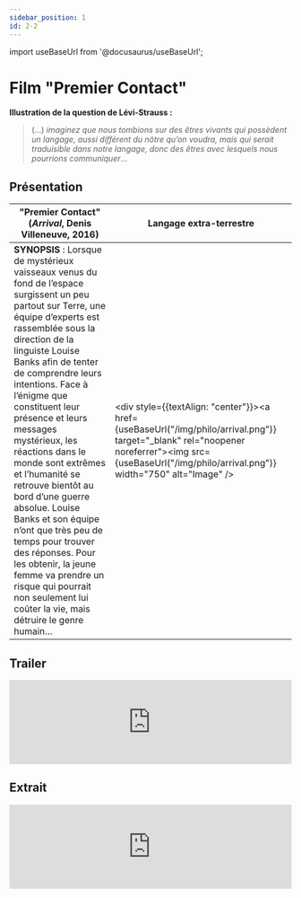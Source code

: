 ```yaml
---
sidebar_position: 1
id: 2-2
---
```

import useBaseUrl from '@docusaurus/useBaseUrl';

# Film "Premier Contact"

**Illustration de la question de Lévi-Strauss :** 

> (...) *imaginez que nous tombions sur des êtres vivants qui possèdent un langage, aussi différent du nôtre qu’on voudra, mais qui serait traduisible dans notre langage, donc des êtres avec lesquels nous pourrions communiquer*...

## Présentation

| **"Premier Contact" (*Arrival*, Denis Villeneuve, 2016)** | Langage extra-terrestre |
|---|---|
  |  **SYNOPSIS** : Lorsque de mystérieux vaisseaux venus du fond de l’espace surgissent un peu partout sur Terre, une équipe d’experts est rassemblée sous la direction de la linguiste Louise Banks afin de tenter de comprendre leurs intentions. Face à l’énigme que constituent leur présence et leurs messages mystérieux, les réactions dans le monde sont extrêmes et l’humanité se retrouve bientôt au bord d’une guerre absolue. Louise Banks et son équipe n’ont que très peu de temps pour trouver des réponses. Pour les obtenir, la jeune femme va prendre un risque qui pourrait non seulement lui coûter la vie, mais détruire le genre humain… | <div style={{textAlign: "center"}}><a href={useBaseUrl("/img/philo/arrival.png")} target="_blank" rel="noopener noreferrer"><img src={useBaseUrl("/img/philo/arrival.png")} width="750" alt="Image" /></a></div> |  
## Trailer

<iframe src="https://www.youtube.com/embed/WVZHixIBxAc?si=iHd_inMTLhpfQU9N" width="100%" style={{aspectRatio: "560/315"}} frameborder="0" allowfullscreen allow="accelerometer; autoplay; clipboard-write; encrypted-media; gyroscope; picture-in-picture; web-share"></iframe>

## Extrait

<iframe src="https://www.youtube.com/embed/LwPpwLy4UIU?si=glVWVul7z7rmPmGU" width="100%" style={{aspectRatio: "560/315"}} frameborder="0" allowfullscreen allow="accelerometer; autoplay; clipboard-write; encrypted-media; gyroscope; picture-in-picture; web-share"></iframe>